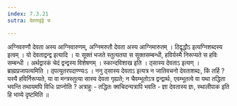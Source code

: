 ```yaml
---
index: 7.3.21
sutra: देवताद्वंद्वे च

---
```

 अग्निवरुणौ देवता अस्य आग्निवारुणम्, अग्निमरुतौ देवता अस्य आग्निमारुतम् । ठिद्वृद्धौऽ इत्यग्निशब्दस्य इत्वम् । यो देवताद्वन्द्व इत्यादि । यः सूक्तं भजते स्तुत्यतया स सूक्तसम्बन्धी, हविर्यस्मै निरूप्यते स हविः सम्बन्धी । अर्थद्वारकं चेदं द्वन्द्वस्य विशेषणम् । स्कान्दविशाख इति । ठ्सास्य देवताऽ इत्यण् । ब्राह्मप्रजापत्यमिति । ठ्पत्युतरपदाण्ण्यःऽ । ननु ठ्सास्य देवताऽ इत्यत्र न जातिवचनो देवताशब्दः, किं तर्हि ? यस्यै हविर्निरूप्यते, या वा मन्त्रस्तुत्या सास्य देवता गृह्यते; न चैवम्भूतोऽत्र द्वन्द्वार्थः, एवम्भूतत्वे वा यथा तद्धिता भवन्ति तथायमपि विधिः प्राप्नोति ? अत्राहुः - तद्धितः क्वचिदन्यत्रापि भवति - ज्ञा देवतास्य ज्ञः, स्थालीपाक इति हि भाव्ये दृष्टमिति ॥